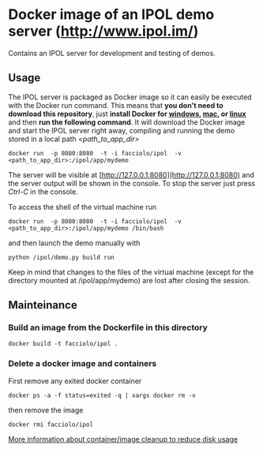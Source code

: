 # Docker image of an IPOL demo server (http://www.ipol.im/)

Contains an IPOL server for development and testing of demos.

## Usage

The IPOL server is packaged as Docker image so it can easily be executed with the Docker run command.
This means that **you don't need to download this repository**, just **install Docker for [windows](https://docs.docker.com/docker-for-windows/), [mac](https://docs.docker.com/docker-for-mac/), or [linux](https://docs.docker.com/engine/installation/linux/)** and then **run the following command**. It will download the Docker image and start the IPOL server right away, compiling and running the demo stored in a local path *\<path_to_app_dir\>*

    docker run  -p 8080:8080  -t -i facciolo/ipol  -v <path_to_app_dir>:/ipol/app/mydemo

The server will be visible at [http://127.0.0.1:8080](http://127.0.0.1:8080) and the server output will be shown in the console. To stop the server just press *Ctrl-C* in the console.


To access the shell of the virtual machine run 

    docker run  -p 8080:8080  -t -i facciolo/ipol  -v <path_to_app_dir>:/ipol/app/mydemo /bin/bash

and then launch the demo manually with 

    python /ipol/demo.py build run

Keep in mind that changes to the files of the virtual machine (except for the directory mounted at /ipol/app/mydemo) are lost after closing the session. 

## Mainteinance

### Build an image from the Dockerfile in this directory

    docker build -t facciolo/ipol .

### Delete a docker image and containers

First remove any exited docker container

    docker ps -a -f status=exited -q | xargs docker rm -v

then remove the image

    docker rmi facciolo/ipol

[More information about container/image cleanup to reduce disk usage](https://forums.docker.com/t/where-does-docker-keep-images-containers-so-i-can-better-track-my-disk-usage/8370/6)
